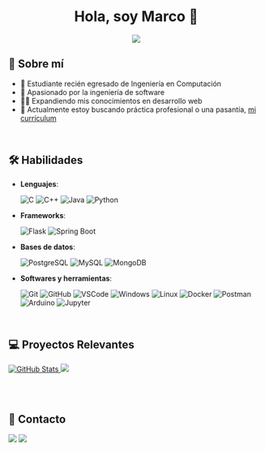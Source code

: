 <div align="center">
  <!--<h1 align="center">Hello, I'm Marco 👋</h1>-->
  <h1 align="center">Hola, soy Marco 👋</h1>
  <p align="center">
  	<a href="https://github.com/MarcoAntonioRG"><img src="https://readme-typing-svg.herokuapp.com?lines=Computer+Science+Student;Full+Stack+Web+Developer;Freelancer;DS%20|%20AI%20|%20ML%20Enthusiastic;Always%20learning%20new%20things&center=true&width=380&height=45">
  	</a>
  </p>
</div>





## 💫 Sobre mí
- 🗿 Estudiante recién egresado de Ingeniería en Computación
- 💪 Apasionado por la ingeniería de software
- 👨‍💻 Expandiendo mis conocimientos en desarrollo web
- 📄 Actualmente estoy buscando práctica profesional o una pasantía, [mi currículum](https://github.com/MarcoAntonioRG/Me.io/blob/main/Curriculum%20Practica.pdf)

<br>

## 🛠️ Habilidades

<p align="center">
  
- **Lenguajes**:

    ![C](https://img.shields.io/badge/C-%23A8B9CC.svg?style=for-the-badge&logo=c&logoColor=white)
    ![C++](https://img.shields.io/badge/C%2B%2B-%2300599C.svg?style=for-the-badge&logo=cplusplus&logoColor=white)
    ![Java](https://img.shields.io/badge/java-%23ED8B00.svg?style=for-the-badge&logo=java&logoColor=white)
    ![Python](https://img.shields.io/badge/python-3670A0?style=for-the-badge&logo=python&logoColor=ffdd54)

- **Frameworks**:

    ![Flask](https://img.shields.io/badge/Flask-%23000000.svg?style=for-the-badge&logo=flask&logoColor=white)
    ![Spring Boot](https://img.shields.io/badge/Spring%20Boot-%236DB33F.svg?style=for-the-badge&logo=springboot&logoColor=white)


- **Bases de datos**:

    ![PostgreSQL](https://img.shields.io/badge/PostgreSQL%20-%23336791.svg?style=for-the-badge&logo=postgresql&logoColor=white)
    ![MySQL](https://img.shields.io/badge/MySQL-%234479A1.svg?style=for-the-badge&logo=mysql&logoColor=white)
    ![MongoDB](https://img.shields.io/badge/MongoDB-%2347A248.svg?style=for-the-badge&logo=mongodb&logoColor=white)

- **Softwares y herramientas**:

    ![Git](https://img.shields.io/badge/git-%23F05033.svg?style=for-the-badge&logo=git&logoColor=white)
    ![GitHub](https://img.shields.io/badge/github-%23121011.svg?style=for-the-badge&logo=github&logoColor=white)
    ![VSCode](https://img.shields.io/badge/VS%20Code-%23007ACC.svg?style=for-the-badge&logo=visualstudiocode&logoColor=white)
    ![Windows](https://img.shields.io/badge/Windows-%2300A4EF.svg?style=for-the-badge&logo=windows&logoColor=white)
    ![Linux](https://img.shields.io/badge/Linux-FCC624?style=for-the-badge&logo=linux&logoColor=black)
    ![Docker](https://img.shields.io/badge/Docker-%232496ED.svg?style=for-the-badge&logo=docker&logoColor=white)
    ![Postman](https://img.shields.io/badge/Postman-%23FF6A00.svg?style=for-the-badge&logo=postman&logoColor=white)
    ![Arduino](https://img.shields.io/badge/Arduino-%2300979D.svg?style=for-the-badge&logo=arduino&logoColor=white)
    ![Jupyter](https://img.shields.io/badge/Jupyter-%23F37626.svg?style=for-the-badge&logo=jupyter&logoColor=white)


</p>

<br>

## 💻 Proyectos Relevantes

<div>
  <p align="left">
    <a href="https://github.com/MarcoAntonioRG/App-Rent-a-Car">
      <img src="https://github-readme-stats.vercel.app/api/pin/?username=MarcoAntonioRG&repo=App-Rent-a-Car&theme=tokyonight" alt="GitHub Stats"/>
    </a>
    <a href="https://github.com/MarcoAntonioRG/Sistema-de-Somnolencia">
      <img src="https://github-readme-stats.vercel.app/api/pin/?username=MarcoAntonioRG&repo=Sistema-de-Somnolencia&theme=tokyonight"/>
    </a>
  </p>
</div>

<br>
<br>

## 📌 Contacto
  ![](https://img.shields.io/badge/linkedin%20-%230077B5.svg?style=for-the-badge&logo=linkedin&logoColor=white)
  ![](https://img.shields.io/badge/gmail%20-%23EA4335.svg?style=for-the-badge&logo=gmail&logoColor=white)

<!--
**MarcoAntonioRG/MarcoAntonioRG** is a ✨ _special_ ✨ repository because its `README.md` (this file) appears on your GitHub profile.

Here are some ideas to get you started:

- 🔭 I’m currently working on ...
- 🌱 I’m currently learning ...
- 👯 I’m looking to collaborate on ...
- 🤔 I’m looking for help with ...
- 💬 Ask me about ...
- 📫 How to reach me: ...
- 😄 Pronouns: ...
- ⚡ Fun fact: ...
-->
